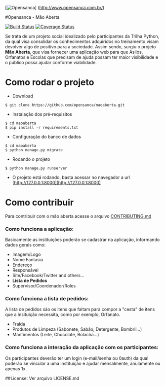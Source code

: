 [![Opensanca](https://pbs.twimg.com/profile_images/612970307821764609/um0MzITq.jpg)] (http://www.opensanca.com.br/)

#Opensanca - Mão Aberta

[![Build Status](https://travis-ci.org/opensanca/maoaberta.svg?branch=master)](https://travis-ci.org/opensanca/maoaberta)
[![Coverage Status](https://coveralls.io/repos/github/opensanca/maoaberta/badge.svg)](https://coveralls.io/github/opensanca/maoaberta)

Se trata de um projeto social idealizado pelo participantes da Trilha Python, da qual visa consolidar os conhecimentos adquiridos no treinamento visam devolver algo de positivo para a sociedade.
Assim sendo, surgiu o projeto **Mão Aberta**, que visa fornecer uma aplicação web para que Asilos, Orfanatos e Escolas que precisam de ajuda possam ter maior visibilidade e o público possa ajudar conforme viabilidade.

# Como rodar o projeto 

- Download
```
$ git clone https://github.com/opensanca/maoaberta.git
```

- Instalação dos pré-requisitos
```
$ cd maoaberta
$ pip install -r requirements.txt
```
- Configuração do banco de dados
```
$ cd maoaberta
$ python manage.py migrate
```

- Rodando o projeto
```
$ python manage.py runserver
```

- O projeto está rodando, basta acessar no navegador a url [http://127.0.0.1:8000](http://127.0.0.1:8000)


# Como contribuir

Para contribuir com o mão aberta acesse o arquivo [CONTRIBUTING.md](https://github.com/opensanca/maoaberta/blob/master/CONTRIBUTING.md)


### Como funciona a aplicação:

Basicamente as instituições poderão se cadastrar na aplicação, informando dados gerais como:
 - Imagem/Logo
 - Nome Fantasia
 - Endereço
 - Responsável
 - Site/Facebook/Twitter and others...
 - **Lista de Pedidos**
 - Supervisor/Coordenador/Roles

### Como funciona a lista de pedidos:

A lista de pedidos são os itens que faltam para compor a  "cesta" de itens que a insituição necessita, como por exemplo, Orfanato.
  - Fralda
  - Produtos de Limpeza (Sabonete, Sabão, Detergente, Bombril...)
  - Mantimentos (Leite, Chocolate, Bolacha...)

### Como funciona a interação da aplicação com os participantes:
Os participantes deverão ter um login (e-mail/senha ou 0auth) da qual poderão se vincular a uma instituição e ajudar mensalmente, anulamente ou apenas 1x.


##License:
Ver arquivo LICENSE.md

<!-- Projeto de alguma coisa que eu não exatamente o que, mas futuramente saberei -->
